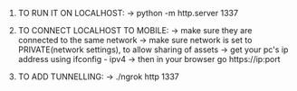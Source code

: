 1) TO RUN IT ON LOCALHOST:
-> python -m http.server 1337

2) TO CONNECT LOCALHOST TO MOBILE:
-> make sure they are connected to the same network
-> make sure network is set to PRIVATE(network settings), to allow sharing of assets
-> get your pc's ip address using ifconfig - ipv4
-> then in your browser go https://ip:port

3) TO ADD TUNNELLING:
-> ./ngrok http 1337